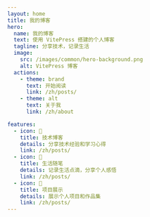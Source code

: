 ```yaml
---
layout: home
title: 我的博客
hero:
  name: 我的博客
  text: 使用 VitePress 搭建的个人博客
  tagline: 分享技术，记录生活
  image:
    src: /images/common/hero-background.png
    alt: VitePress 博客
  actions:
    - theme: brand
      text: 开始阅读
      link: /zh/posts/
    - theme: alt
      text: 关于我
      link: /zh/about

features:
  - icon: 📝
    title: 技术博客
    details: 分享技术经验和学习心得
    link: /zh/posts/
  - icon: 🌟
    title: 生活随笔
    details: 记录生活点滴，分享个人感悟
    link: /zh/posts/
  - icon: 🎯
    title: 项目展示
    details: 展示个人项目和作品集
    link: /zh/posts/
---
```


<div class="custom-layout">
  <div class="theme-background"></div>
</div>

<style>
.custom-layout {
  position: relative;
  min-height: 100vh;
}

.theme-background {
  position: absolute;
  top: 0;
  left: 0;
  right: 0;
  bottom: 0;
  z-index: -1;
  pointer-events: none;
}
</style>
